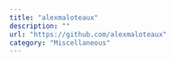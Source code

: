 ```yaml
---
title: "alexmaloteaux"
description: ""
url: "https://github.com/alexmaloteaux"
category: "Miscellaneous"
---
```

